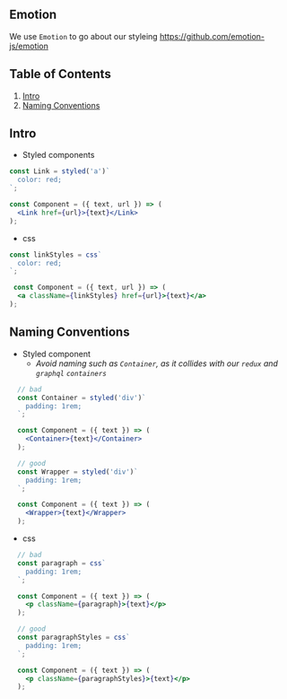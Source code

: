 ## Emotion

We use `Emotion` to go about our styleing 
https://github.com/emotion-js/emotion

## Table of Contents

1. [Intro](#intro)
1. [Naming Conventions](#naming-conventions)

## Intro

  - Styled components

  ```jsx
  const Link = styled('a')`
    color: red;
  `;

  const Component = ({ text, url }) => (
    <Link href={url}>{text}</Link>
  );
  ```
  - css

  ```jsx
  const linkStyles = css`
    color: red;
  `;

   const Component = ({ text, url }) => (
    <a className={linkStyles} href={url}>{text}</a>
  );
  ```

## Naming Conventions
  - Styled component
    * _Avoid naming such as `Container`, as it collides with our `redux` and `graphql` `containers`_
  ```jsx
    // bad
    const Container = styled('div')`
      padding: 1rem;
    `;

    const Component = ({ text }) => (
      <Container>{text}</Container>
    );

    // good
    const Wrapper = styled('div')`
      padding: 1rem;
    `;

    const Component = ({ text }) => (
      <Wrapper>{text}</Wrapper>
    );

  ```
  - css
  ```jsx
    // bad
    const paragraph = css`
      padding: 1rem;
    `;

    const Component = ({ text }) => (
      <p className={paragraph}>{text}</p>
    );

    // good
    const paragraphStyles = css`
      padding: 1rem;
    `;

    const Component = ({ text }) => (
      <p className={paragraphStyles}>{text}</p>
    );

  ```